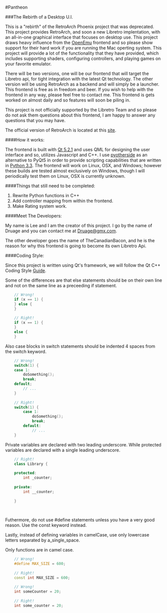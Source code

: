 #Pantheon


###The Rebirth of a Desktop U.I.

This is a "rebirth" of the RetroArch Phoenix project that was deprecated.
This project provides RetroArch, and soon a new Libretro implentation, with an all-in-one graphical interface that focuses on desktop use. This project draws heavy influence from the [OpenEmu](http://openemu.org/) frontend and so please show support for their hard work if you are running the Mac operting system. 
This project will provide a lot of the functionality that they have provided, which includes supporting shaders, configuring controllers, and playing games on your favorite emulator.

There will be two versions, one will be our frontend that will target the Libretro api, for tight integration with the latest Qt technology. The other version will be using RetroArch as a backend and will simply be a launcher. This frontend is free as in freedom and beer. If you wish to help with the frontend in any way, please feel free to contact me. This frontend is gets worked on almost daily and so features will soon be piling in.

This project is not officially supported by the Libretro Team and so please do not ask them questions about this frontend, I am happy to answer any questions that you may have.

The official version of RetroArch is located at this [site](http://www.libretro.com/). 

####How it works:

The frontend is built with [Qt 5.2.1](http://qt-project.org/downloads) and uses QML for designing the user interface and so, utilizes Javascript and C++. I use [pyotherside](http://thp.io/2011/pyotherside/) as an alternative to PyQt5 in order to provide scripting capabilities that are written in [Python 3.3](http://www.python.org/download/releases/3.3.3/). The frontend will work on Linux, OSX, and Windows; however these builds are tested almost exclusively on Windows, though I will periodically test them on Linux, OSX is currently unknown.

####Things that still need to be completed:

1. Rewrite Python functions in C++
2. Add controller mapping from within the frontend.
3. Make Rating system work.

####Meet The Developers:

My name is Lee and I am the creator of this project. I go by the name of Druage and you can contact me at Druage@gmx.com.

The other developer goes the name of TheCanadianBacon, and he is the reason for why this frontend is going to become its own Libretro Api.

####Coding Style:

Since this project is written using Qt's framework, we will follow the Qt C++ Coding Style [Guide](http://qt-project.org/wiki/Qt_Coding_Style). 

Some of the differences are that else statements should be on their own line and not on the same line as a preceeding if statement.

``` c++ 
    // Wrong!
    if (x == 1) {
    } else {
    }
       
    // Right!
    if (x == 1) {
    }
    else {
    }
```
Also case blocks in switch statements should be indented 4 spaces from the switch keyword.

``` c++    
    // Wrong!
    switch(1) {
    case 1:
        doSomething();
        break;
    default;
        // ...
    }
       
    // Right!
    switch(1) {
        case 1:
            doSomething();
            break;
        default:
            // ...
    }
```
Private variables are declared with two leading underscore. While protected variables are declared with a single leading underscore.

``` c++
    // Right!
    class Library {
    
    protected:
        int _counter;
        
    private:
        int __counter;
        
    }
    
    
```

Futhermore, do not use #define statements unless you have a very good reason. Use the const keyword instead.

Lastly, instead of defining variables in camelCase, use only lowercase letters separated by a_single_space. 

Only functions are in camel case.

``` c++
    // Wrong!
    #define MAX_SIZE = 600;
    
    // Right!
    const int MAX_SIZE = 600;
    
    // Wrong! 
    int someCounter = 20;
    
    // Right!
    int some_counter = 20;
```
